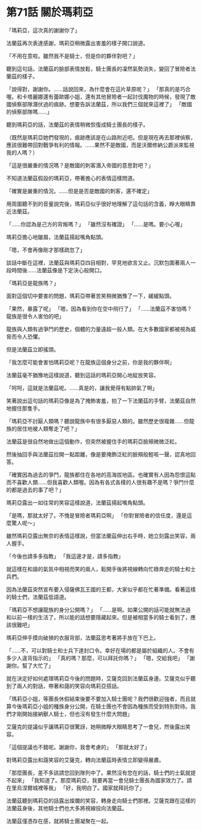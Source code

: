 # 第71話 關於瑪莉亞

「瑪莉亞，這次真的謝謝你了」

法蘭茲再次表達感謝，瑪莉亞稍微露出害羞的樣子開口說道。

「不用在意啦。雖然我不是騎士，但是你的夥伴對吧？」

聽到這句話，法蘭茲的臉部表情放鬆，騎士團長的凜然氣勢消失，變回了冒險者法蘭茲的樣子。

「說得對，謝謝你。......話說回來，為什麼會在這片草原呢？」
「那真的是巧合喔。和卡塔麗娜還有蕾歐娜小姐，還有其他冒險者一起討伐魔物的時候，發現了敵國偵察部隊潛伏過的痕跡。想要告訴法蘭茲，所以我們三個就來這裡了」
「敵國的偵察部隊嗎......」

聽到瑪莉亞的話，法蘭茲的表情稍微恢復成騎士團長的樣子。

（既然是瑪莉亞她們發現的，痕跡應該是在山路附近吧。但是現在再去那裡偵察，應該很難帶回對戰爭有利的情報。......果然不是敵國，而是沃爾修納公爵派來監視我的人嗎？）

「這是很嚴重的情況嗎？是敵國的刺客潛入帝國的意思對吧？」

不知道法蘭茲假設的瑪莉亞，帶著擔心的表情這樣問道。

「確實是嚴重的情況。......但是是否是敵國的刺客，還不確定」

用周圍聽不到的音量說完後，瑪莉亞似乎很好地理解了這句話的含義，睜大眼睛靠近法蘭茲。

「......你認為是己方的背叛嗎？」
「雖然沒有確證」
「......是嗎。要小心喔」

瑪莉亞擔心地皺眉，法蘭茲揚起嘴角點頭。

「嗯，不會再像剛才那樣疏忽了」

談話中斷在這裡，法蘭茲與瑪莉亞四目相對，罕見地欲言又止。沉默包圍著兩人一段時間後......法蘭茲像是下定決心般開口。

「瑪莉亞是龍族嗎？」

面對這個切中要害的問題，瑪莉亞帶著苦笑稍微猶豫了一下，緩緩點頭。

「果然，暴露了呢」
「嗯，因為看到你在空中飛行了」
「......法蘭茲不害怕嗎？龍族是很令人害怕的吧」

龍族與人類有過爭鬥的歷史，個體的力量遠超一般人類。在大多數國家都被視為威脅而令人恐懼。

但是法蘭茲立即搖頭。

「我怎麼可能會害怕瑪莉亞呢？在龍族這個身分之前，你是我的夥伴啊」

法蘭茲毫不猶豫地這樣說道，聽到這話的瑪莉亞開心地綻放笑容。

「呵呵，這就是法蘭茲呢。......真是的，讓我覺得有點帥氣了啊」

笑著說出這句話的瑪莉亞像是為了掩飾害羞，拍了一下法蘭茲的手臂，法蘭茲自然地握住那隻手。

「瑪莉亞不討厭人類嗎？聽說龍族中有很多厭惡人類的。雖然歷史很複雜......但龍族的居住地被人類奪走了吧？」

法蘭茲是很自然地做出這個動作，但突然被握住手的瑪莉亞臉頰微微泛紅。

然後抽回手與法蘭茲拉開一點距離，像是要掩飾泛紅的臉頰般輕咳一聲，認真地回答。

「確實因為過去的爭鬥，龍族都住在各地的高海拔地區。也確實有人因為怨恨這點而不喜歡人類......但我喜歡人類喔。因為有各式各樣的人很有趣不是嗎？爭鬥什麼的都是過去的事了吧？」

瑪莉亞露出一如往常的笑容這樣說道，法蘭茲揚起嘴角點頭。

「是嗎，那就太好了。不愧是冒險者瑪莉亞啊」
「你對冒險者的信任度，還是這麼驚人呢～」

雖然瑪莉亞露出無奈的表情這樣說，但當法蘭茲伸出右手時，她立刻露出笑容，兩人握手。

「今後也請多多指教」
「我這邊才是，請多指教」

就這樣在和諧的氣氛中相視而笑的兩人，鬆開手後將視線轉向忙碌奔走的騎士和士兵們。

因為法蘭茲突然宣布要入侵薩佛瓦王國的王都，大家似乎都在忙著準備。看著這樣的騎士們，法蘭茲低語道。

「瑪莉亞不想讓龍族的身分公開嗎？」
「......是啊。如果公開的話可能就無法過和以前一樣的生活了，所以能的話想要隱藏起來。但是被相當多的騎士看到了，應該很難吧」

瑪莉亞伸手摸向破損的衣服背部，法蘭茲思考著將手放在下巴上。

「......不，可以對騎士和士兵下達封口令。幸好在場的都是屬於組織的人。不會有多少人違背指示的」
「真的嗎？那麼，可以拜託你嗎？」
「嗯，交給我吧」
「謝謝你。幫了大忙了」

就在決定好如何處理瑪莉亞今後的問題時，艾薩克回到法蘭茲身邊。艾薩克似乎聽到了兩人的對話，帶著和藹的笑容向瑪莉亞搭話。

「瑪莉亞小姐，等團長休假結束後要不要加入騎士團呢？我們很歡迎強者，而且就算今後瑪莉亞小姐的種族身分公開，在騎士團也不會因為種族而受到特別對待。我們才剛開始接納獸人騎士，但也沒有發生什麼大問題」

艾薩克的提議似乎讓瑪莉亞很驚訝，她稍微睜大眼睛思考了一會兒，然後露出笑容。

「這個提議也不錯呢。謝謝你，我會考慮的」
「那就太好了」

對瑪莉亞露出和藹笑容的艾薩克，轉向法蘭茲時表情立即變得嚴肅。

「那麼團長，差不多該請您回到隊列中了。果然沒有您在的話，騎士們的士氣就提不起來」
「我知道了。那麼瑪莉亞，我要再當一會兒騎士團長為國家效力了。請在里烏涅爾城裡等我」
「好，我明白了。國家就拜託你了」

法蘭茲聽到瑪莉亞的話露出燦爛的笑容，轉身走向騎士們那裡。艾薩克跟在這樣的法蘭茲身後，其他騎士們也大多將視線投向法蘭茲。

法蘭茲僅憑存在感，就將騎士團凝聚在一起。